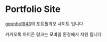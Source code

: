 # Portfolio Site

[geonho1943](https://github.com/geonho1943)의 포트폴리오 사이트 입니다

카카오톡 아이콘 링크는 모바일 환경에서 지원 됩니다
